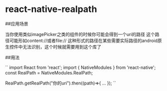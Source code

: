 # react-native-realpath

##应用场景

当你使用类似imagePicker之类的组件的时候你可能会得到一个uri的路径
这个路径可能形如content://或者file://
这种形式的路径在某些需要实际路径的android原生控件中无法识别，这个时候就需要用到这个库了

##用法

``
import React from 'react';
import {
  NativeModules
} from 'react-native';
const RealPath = NativeModules.RealPath;

RealPath.getRealPath("你的uri").then((path)=>{
          ...
        });
``

